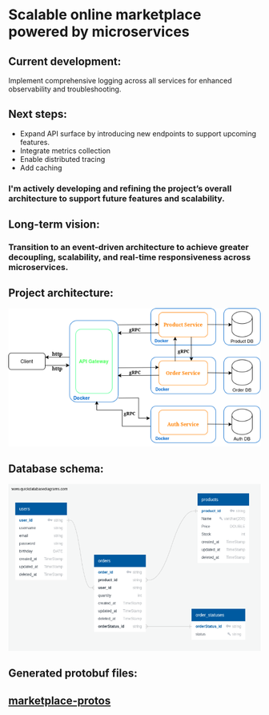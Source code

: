 # Scalable online marketplace powered by microservices

## Current development:
Implement comprehensive logging across all services for enhanced observability and troubleshooting.

## Next steps:
- Expand API surface by introducing new endpoints to support upcoming features.
- Integrate metrics collection
- Enable distributed tracing
- Add caching

### I'm actively developing and refining the project’s overall architecture to support future features and scalability.

## Long-term vision:
### Transition to an event-driven architecture to achieve greater decoupling, scalability, and real-time responsiveness across microservices.

## Project architecture:
![Project diagram](images/diagramMarketplace.png) 

## Database schema:
![DB schema](images/schemaDB.png)

## Generated protobuf files:
## [marketplace-protos](https://github.com/shoksin/marketplace-protos) ##